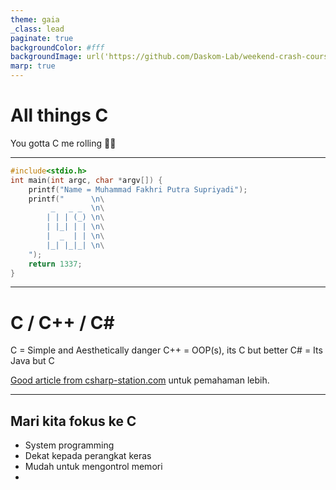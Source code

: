 ```yaml
---
theme: gaia
_class: lead
paginate: true
backgroundColor: #fff
backgroundImage: url('https://github.com/Daskom-Lab/weekend-crash-course/raw/master/template-bg.png')
marp: true
---
```


<style>
section::after {
  font-weight: bold;
  font-size: 0.6em;
  text-shadow: 1px 1px 0 #fff;
  margin-right: 8px;
  margin-bottom: 6px;
  content: 'Page ' attr(data-marpit-pagination);
}
</style>

# All things **C**

You gotta C me rolling 🤟🏽

---

```c
#include<stdio.h>
int main(int argc, char *argv[]) {
    printf("Name = Muhammad Fakhri Putra Supriyadi");
    printf("      \n\
         _   _ _  \n\
        | | | (_) \n\
        | |_| | | \n\
        |  _  | | \n\
        |_| |_|_| \n\
    ");
    return 1337;
}
```

---

# C / C++ / C#

C = Simple and Aesthetically danger
C++ = OOP(s), its C but better
C# = Its Java but C

[Good article from csharp-station.com](https://csharp-station.com/understanding-the-differences-between-c-c-and-c/) untuk pemahaman lebih.

---

## Mari kita fokus ke C

- System programming
- Dekat kepada perangkat keras
- Mudah untuk mengontrol memori
- 